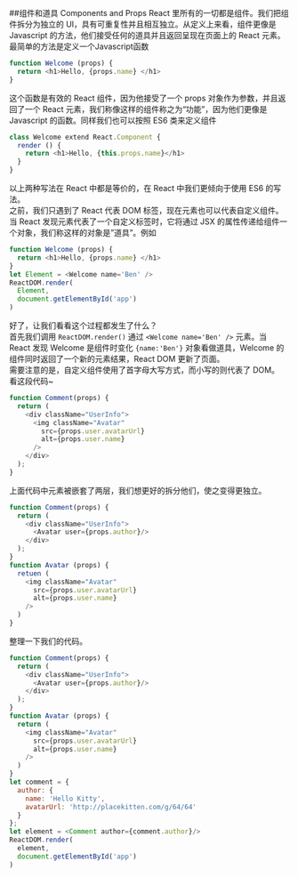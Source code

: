 ##组件和道具 Components and Props
React 里所有的一切都是组件。我们把组件拆分为独立的 UI，具有可重复性并且相互独立。从定义上来看，组件更像是 Javascript 的方法，他们接受任何的道具并且返回呈现在页面上的 React 元素。
最简单的方法是定义一个Javascript函数
```Javascript
function Welcome (props) {
  return <h1>Hello, {props.name} </h1>
}
```
这个函数是有效的 React 组件，因为他接受了一个 props 对象作为参数，并且返回了一个 React 元素，我们称像这样的组件称之为“功能”，因为他们更像是 Javascript 的函数。同样我们也可以按照 ES6 类来定义组件
```Javascript
class Welcome extend React.Component {
  render () {
    return <h1>Hello, {this.props.name}</h1>
  }
}
```
以上两种写法在 React 中都是等价的，在 React 中我们更倾向于使用 ES6 的写法。<br>
之前，我们只遇到了 React 代表 DOM 标签，现在元素也可以代表自定义组件。当 React 发现元素代表了一个自定义标签时，它将通过 JSX 的属性传递给组件一个对象，我们称这样的对象是”道具”。例如
```Javascript
function Welcome (props) {
  return <h1>Hello, {props.name} </h1>
}
let Element = <Welcome name='Ben' />
ReactDOM.render(
  Element,
  document.getElementById('app')
)
```
好了，让我们看看这个过程都发生了什么？<br>
首先我们调用 `ReactDOM.render()` 通过 `<Welcome name='Ben' />` 元素。当 React 发现 Welcome 是组件时变化 `{name:'Ben'}` 对象看做道具，Welcome 的组件同时返回了一个新的元素结果，React DOM 更新了页面。<br>
需要注意的是，自定义组件使用了首字母大写方式，而小写的则代表了 DOM。<br>
看这段代码~
```Javascript
function Comment(props) {
  return (
    <div className="UserInfo">
      <img className="Avatar"
        src={props.user.avatarUrl}
        alt={props.user.name}
      />
    </div>
  );
}
```
上面代码中元素被嵌套了两层，我们想更好的拆分他们，使之变得更独立。
```Javascript
function Comment(props) {
  return (
    <div className="UserInfo">
      <Avatar user={props.author}/>
    </div>
  );
}
function Avatar (props) {
  retuen (
    <img className="Avatar"
      src={props.user.avatarUrl}
      alt={props.user.name}
    />
  )
}
```
整理一下我们的代码。
```Javascript
function Comment(props) {
  return (
    <div className="UserInfo">
      <Avatar user={props.author}/>
    </div>
  );
}
function Avatar (props) {
  return (
    <img className="Avatar"
      src={props.user.avatarUrl}
      alt={props.user.name}
    />
  )
}
let comment = {
  author: {
    name: 'Hello Kitty',
    avatarUrl: 'http://placekitten.com/g/64/64'
  }
};
let element = <Comment author={comment.author}/>
ReactDOM.render(
  element,
  document.getElementById('app')
)
```
